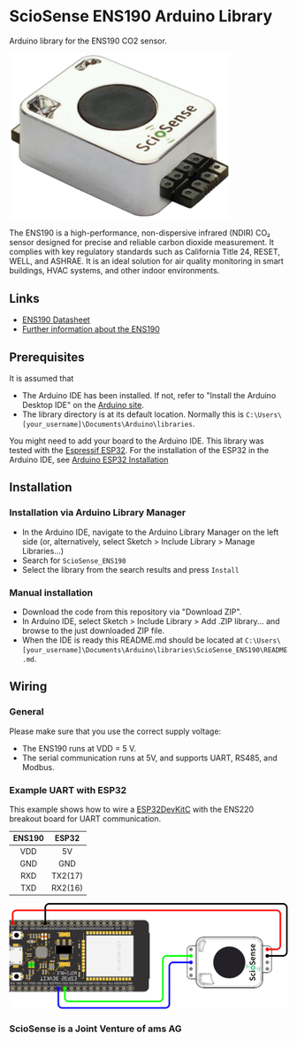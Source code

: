 # ScioSense ENS190 Arduino Library
Arduino library for the ENS190 CO2 sensor.

<img src="images/ENS190.png" width="400">

The ENS190 is a high-performance, non-dispersive infrared (NDIR) CO₂ sensor designed
for precise and reliable carbon dioxide measurement. It complies with key regulatory
standards such as California Title 24, RESET, WELL, and ASHRAE. It is an ideal solution
for air quality monitoring in smart buildings, HVAC systems, and other indoor
environments.

## Links
* [ENS190 Datasheet](https://www.sciosense.com/wp-content/uploads/2025/04/ENS190-Datasheet.pdf)
* [Further information about the ENS190](https://www.sciosense.com/ens190/)

## Prerequisites
It is assumed that
 - The Arduino IDE has been installed.
   If not, refer to "Install the Arduino Desktop IDE" on the
   [Arduino site](https://www.arduino.cc/en/Guide/HomePage).
- The library directory is at its default location. Normally this is `C:\Users\[your_username]\Documents\Arduino\libraries`.

You might need to add your board to the Arduino IDE. This library was tested with the [Espressif ESP32](https://www.espressif.com/en/products/socs/esp32). 
For the installation of the ESP32 in the Arduino IDE, see [Arduino ESP32 Installation](https://docs.espressif.com/projects/arduino-esp32/en/latest/installing.html)

## Installation

### Installation via Arduino Library Manager
- In the Arduino IDE, navigate to the Arduino Library Manager on the left side (or, alternatively, select Sketch > Include Library > Manage Libraries...)
- Search for `ScioSense_ENS190`
- Select the library from the search results and press `Install`

### Manual installation
- Download the code from this repository via "Download ZIP".
- In Arduino IDE, select Sketch > Include Library > Add .ZIP library... and browse to the just downloaded ZIP file.
- When the IDE is ready this README.md should be located at `C:\Users\[your_username]\Documents\Arduino\libraries\ScioSense_ENS190\README.md`.

## Wiring

### General
Please make sure that you use the correct supply voltage:
- The ENS190 runs at VDD = 5 V.
- The serial communication runs at 5V, and supports UART, RS485, and Modbus.

### Example UART with ESP32
This example shows how to wire a [ESP32DevKitC](https://docs.espressif.com/projects/esp-idf/en/latest/esp32/hw-reference/esp32/get-started-devkitc.html#get-started-esp32-devkitc-board-front) 
with the ENS220 breakout board for UART communication.

| ENS190 |   ESP32   |
|:------:|:---------:|
|  VDD   |    5V     |
|  GND   |    GND    |
|  RXD   |  TX2(17)  |
|  TXD   |  RX2(16)  |

<img src="images/ens190_pin_out_esp32_uart.png" width="1000">

### ScioSense is a Joint Venture of ams AG